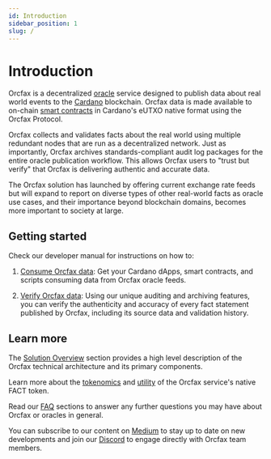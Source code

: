 ```yaml
---
id: Introduction
sidebar_position: 1
slug: /
---
```


# Introduction

Orcfax is a decentralized [oracle][oracle-1] service designed to publish data
about real world events to the [Cardano][cardano-1] blockchain. Orcfax data is
made available to on-chain [smart contracts][smart-1] in Cardano's eUTXO native
format using the Orcfax Protocol.

Orcfax collects and validates facts about the real world using multiple
redundant nodes that are run as a decentralized network. Just as importantly,
Orcfax archives standards-compliant audit log packages for the entire oracle
publication workflow. This allows Orcfax users to "trust but verify" that Orcfax
is delivering authentic and accurate data.

The Orcfax solution has launched by offering current exchange rate feeds but
will expand to report on diverse types of other real-world facts as oracle use
cases, and their importance beyond blockchain domains, becomes more important to
society at large.

[oracle-1]: oracle-basics#what-is-a-blockchain-oracle
[cardano-1]: https://medium.com/coinmonks/why-cardano-in-2023-b481846028bc
[smart-1]: oracle-basics#what-is-a-smart-contract

## Getting started

Check our developer manual for instructions on how to:

1. [Consume Orcfax data](consume): Get your Cardano dApps, smart contracts, and
   scripts consuming data from Orcfax oracle feeds.

1. [Verify Orcfax data](verify): Using our unique auditing and archiving
   features, you can verify the authenticity and accuracy of every fact
   statement published by Orcfax, including its source data and validation
   history.

## Learn more

The [Solution Overview](solution-overview) section provides a high level
description of the Orcfax technical architecture and its primary components.

Learn more about the [tokenomics](tokenomics) and [utility](utility-token) of
the Orcfax service's native FACT token.

Read our [FAQ](oracle-basics) sections to answer any further questions you may
have about Orcfax or oracles in general.

You can subscribe to our content on [Medium][med-1] to stay up to date on new
developments and join our [Discord][Discord-1] to engage directly with Orcfax
team members.

[med-1]: https://medium.com/@orcfax
[Discord-1]: https://dsc.gg/orcfax
